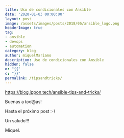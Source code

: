 ```yaml
---
title: Uso de condicionales con Ansible
date: '2020-01-03 00:00:00'
layout: post
image: /assets/images/posts/2018/06/ansible_logo.png
headerImage: true
tag:
- ansible
- devops
- automation
category: blog
author: miquelMariano
description: Uso de condicionales con Ansible
hidden: false
o: "{{"
c: "}}"
permalink: /tipsandtricks/
---
```


https://blog.ippon.tech/ansible-tips-and-tricks/

Buenas a tod@as!






Hasta el próximo post :-)

Un saludo!!!


Miquel.